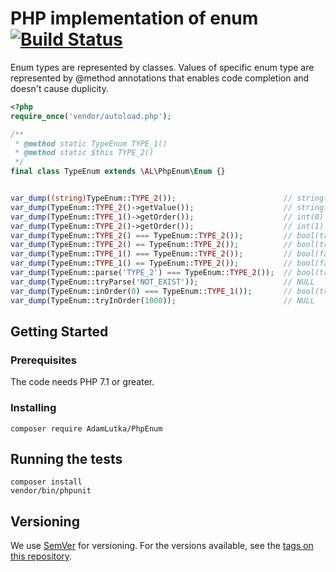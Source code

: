 # PHP implementation of enum [![Build Status](https://travis-ci.org/AdamLutka/PhpEnum.svg?branch=master)](https://travis-ci.org/AdamLutka/PhpEnum)

Enum types are represented by classes. Values of specific enum type are represented by @method annotations
that enables code completion and doesn't cause duplicity.

```php
<?php
require_once('vendor/autoload.php');

/**
 * @method static TypeEnum TYPE_1()
 * @method static $this TYPE_2()
 */
final class TypeEnum extends \AL\PhpEnum\Enum {}


var_dump((string)TypeEnum::TYPE_2());                        // string(6) "TYPE_2"
var_dump(TypeEnum::TYPE_2()->getValue());                    // string(6) "TYPE_2"
var_dump(TypeEnum::TYPE_1()->getOrder());                    // int(0)
var_dump(TypeEnum::TYPE_2()->getOrder());                    // int(1)
var_dump(TypeEnum::TYPE_2() === TypeEnum::TYPE_2());         // bool(true)
var_dump(TypeEnum::TYPE_2() == TypeEnum::TYPE_2());          // bool(true)
var_dump(TypeEnum::TYPE_1() === TypeEnum::TYPE_2());         // bool(false)
var_dump(TypeEnum::TYPE_1() == TypeEnum::TYPE_2());          // bool(false)
var_dump(TypeEnum::parse('TYPE_2') === TypeEnum::TYPE_2());  // bool(true)
var_dump(TypeEnum::tryParse('NOT_EXIST'));                   // NULL
var_dump(TypeEnum::inOrder(0) === TypeEnum::TYPE_1());       // bool(true)
var_dump(TypeEnum::tryInOrder(1000));                        // NULL
```

## Getting Started

### Prerequisites

The code needs PHP 7.1 or greater.

### Installing

```
composer require AdamLutka/PhpEnum
```

## Running the tests

```
composer install
vendor/bin/phpunit
```

## Versioning

We use [SemVer](http://semver.org/) for versioning. For the versions available, see the [tags on this repository](https://github.com/AdamLutka/PhpEnum/tags).

